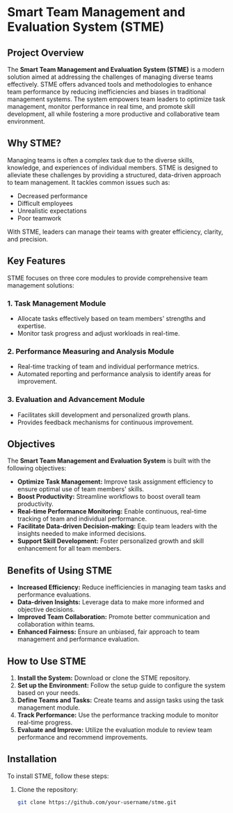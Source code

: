 # Smart Team Management and Evaluation System (STME)

## Project Overview

The **Smart Team Management and Evaluation System (STME)** is a modern solution aimed at addressing the challenges of managing diverse teams effectively. STME offers advanced tools and methodologies to enhance team performance by reducing inefficiencies and biases in traditional management systems. The system empowers team leaders to optimize task management, monitor performance in real time, and promote skill development, all while fostering a more productive and collaborative team environment.

## Why STME?

Managing teams is often a complex task due to the diverse skills, knowledge, and experiences of individual members. STME is designed to alleviate these challenges by providing a structured, data-driven approach to team management. It tackles common issues such as:

- Decreased performance
- Difficult employees
- Unrealistic expectations
- Poor teamwork

With STME, leaders can manage their teams with greater efficiency, clarity, and precision.

## Key Features

STME focuses on three core modules to provide comprehensive team management solutions:

### 1. **Task Management Module**
   - Allocate tasks effectively based on team members' strengths and expertise.
   - Monitor task progress and adjust workloads in real-time.

### 2. **Performance Measuring and Analysis Module**
   - Real-time tracking of team and individual performance metrics.
   - Automated reporting and performance analysis to identify areas for improvement.

### 3. **Evaluation and Advancement Module**
   - Facilitates skill development and personalized growth plans.
   - Provides feedback mechanisms for continuous improvement.

## Objectives

The **Smart Team Management and Evaluation System** is built with the following objectives:

- **Optimize Task Management:** Improve task assignment efficiency to ensure optimal use of team members' skills.
- **Boost Productivity:** Streamline workflows to boost overall team productivity.
- **Real-time Performance Monitoring:** Enable continuous, real-time tracking of team and individual performance.
- **Facilitate Data-driven Decision-making:** Equip team leaders with the insights needed to make informed decisions.
- **Support Skill Development:** Foster personalized growth and skill enhancement for all team members.

## Benefits of Using STME

- **Increased Efficiency:** Reduce inefficiencies in managing team tasks and performance evaluations.
- **Data-driven Insights:** Leverage data to make more informed and objective decisions.
- **Improved Team Collaboration:** Promote better communication and collaboration within teams.
- **Enhanced Fairness:** Ensure an unbiased, fair approach to team management and performance evaluation.

## How to Use STME

1. **Install the System:** Download or clone the STME repository.
2. **Set up the Environment:** Follow the setup guide to configure the system based on your needs.
3. **Define Teams and Tasks:** Create teams and assign tasks using the task management module.
4. **Track Performance:** Use the performance tracking module to monitor real-time progress.
5. **Evaluate and Improve:** Utilize the evaluation module to review team performance and recommend improvements.

## Installation

To install STME, follow these steps:

1. Clone the repository:
   ```bash
   git clone https://github.com/your-username/stme.git

